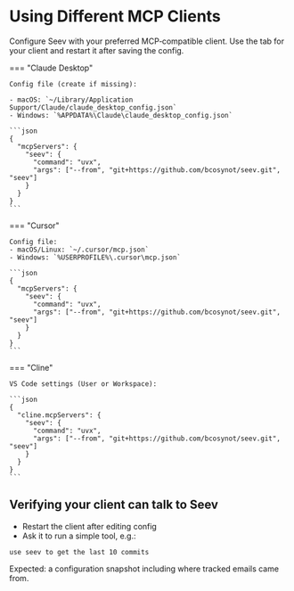 # Using Different MCP Clients

Configure Seev with your preferred MCP‑compatible client. Use the tab for your client and restart it after saving the config.

=== "Claude Desktop"

    Config file (create if missing):

    - macOS: `~/Library/Application Support/Claude/claude_desktop_config.json`
    - Windows: `%APPDATA%\Claude\claude_desktop_config.json`

    ```json
    {
      "mcpServers": {
        "seev": {
          "command": "uvx",
          "args": ["--from", "git+https://github.com/bcosynot/seev.git", "seev"]
        }
      }
    }
    ```


=== "Cursor"

    Config file:
    - macOS/Linux: `~/.cursor/mcp.json`
    - Windows: `%USERPROFILE%\.cursor\mcp.json`

    ```json
    {
      "mcpServers": {
        "seev": {
          "command": "uvx",
          "args": ["--from", "git+https://github.com/bcosynot/seev.git", "seev"]
        }
      }
    }
    ```

=== "Cline"

    VS Code settings (User or Workspace):

    ```json
    {
      "cline.mcpServers": {
        "seev": {
          "command": "uvx",
          "args": ["--from", "git+https://github.com/bcosynot/seev.git", "seev"]
        }
      }
    }
    ```

## Verifying your client can talk to Seev

- Restart the client after editing config
- Ask it to run a simple tool, e.g.:

```text
use seev to get the last 10 commits
```

Expected: a configuration snapshot including where tracked emails came from.

